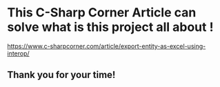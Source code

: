 # This C-Sharp Corner Article can solve what is this project all about !
https://www.c-sharpcorner.com/article/export-entity-as-excel-using-interop/

## Thank you for your time!
